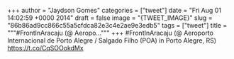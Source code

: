 
+++
author = "Jaydson Gomes"
categories = ["tweet"]
date = "Fri Aug 01 14:02:59 +0000 2014"
draft = false
image = "{TWEET_IMAGE}"
slug = "86b86ad9cc866c55a5cfdca82e3c4e2ae9e3edb5"
tags = ["tweet"]
title = """#FrontInAracaju (@ Aeropo..."""
+++
#FrontInAracaju (@ Aeroporto Internacional de Porto Alegre / Salgado Filho (POA) in Porto Alegre, RS) https://t.co/CqSOOokdMx
